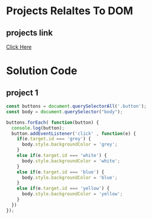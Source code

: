 # Projects Relaltes To DOM

## projects link
[Click Here](https://stackblitz.com/edit/dom-project-chaiaurcode?file=index.html)

# Solution Code 

## project 1

```javascript
const buttons = document.querySelectorAll('.button');
const body = document.querySelector("body");

buttons.forEach( function(button) {
  console.log(button);
  button.addEventListener('click' , function(e) {
    if(e.target.id === 'grey') {
      body.style.backgroundColor = 'grey';
    }
    else if(e.target.id === 'white') {
      body.style.backgroundColor = 'white';
    }
    else if(e.target.id === 'blue') {
      body.style.backgroundColor = 'blue';
    }
    else if(e.target.id === 'yellow') {
      body.style.backgroundColor = 'yellow';
    }
  })
});
```